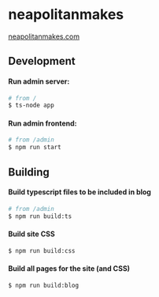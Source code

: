 # neapolitanmakes
[neapolitanmakes.com](https://neapolitanmakes.com)

## Development
#### Run admin server:
```bash
# from /
$ ts-node app
```

#### Run admin frontend:
```bash
# from /admin
$ npm run start
```

## Building
#### Build typescript files to be included in blog
```bash
# from /admin
$ npm run build:ts
```

#### Build site CSS
```bash
$ npm run build:css
```

#### Build all pages for the site (and CSS)
```bash
$ npm run build:blog
```
